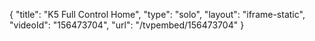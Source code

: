 {
    "title": "K5 Full Control Home",
    "type": "solo",
    "layout": "iframe-static",
    "videoId": "156473704",
    "url": "\/tvpembed\/156473704"
}